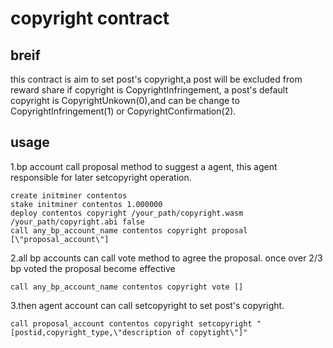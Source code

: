 # copyright contract
## breif
  this contract is aim to set post's copyright,a post will be excluded from reward share if copyright 
  is CopyrightInfringement, a post's default copyright is CopyrightUnkown(0),and can be change to CopyrightInfringement(1)
 or CopyrightConfirmation(2).
## usage
  1.bp account call proposal method to suggest a agent, this agent responsible for later setcopyright operation.
  ```
  create initminer contentos
  stake initminer contentos 1.000000
  deploy contentos copyright /your_path/copyright.wasm /your_path/copyright.abi false
  call any_bp_account_name contentos copyright proposal [\"proposal_account\"]
  ```
  
  2.all bp accounts can call vote method to agree the proposal. once over 2/3 bp voted the proposal become effective
  ```
  call any_bp_account_name contentos copyright vote []
  ```
  
  3.then agent account can call setcopyright to set post's copyright.
  ```
  call proposal_account contentos copyright setcopyright "[postid,copyright_type,\"description of copytight\"]"
  ```

